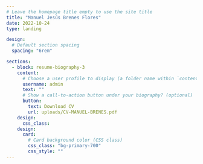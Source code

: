 ```yaml
---
# Leave the homepage title empty to use the site title
title: "Manuel Jesús Brenes Flores"
date: 2022-10-24
type: landing

design:
  # Default section spacing
  spacing: "6rem"

sections:
  - block: resume-biography-3
    content:
      # Choose a user profile to display (a folder name within `content/authors/`)
      username: admin
      text: ""
      # Show a call-to-action button under your biography? (optional)
      button:
        text: Download CV
        url: uploads/CV-MANUEL-BRENES.pdf
    design:
      css_class:
    design:
      card:
        # Card background color (CSS class)
        css_class: "bg-primary-700"
        css_style: ""
---
```

